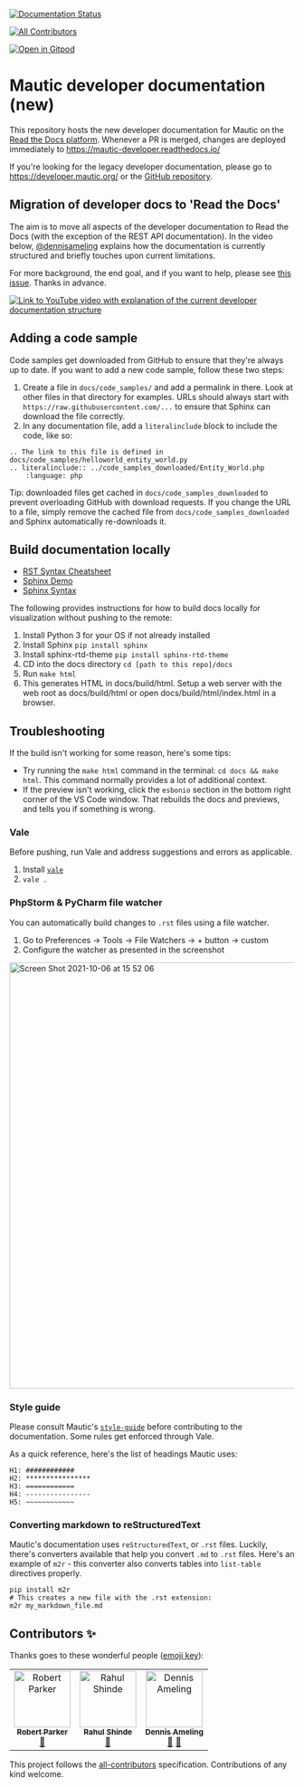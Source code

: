 [![Documentation Status][RTD badge URL]][RTD URL]
<!-- ALL-CONTRIBUTORS-BADGE:START - Do not remove or modify this section -->
[![All Contributors](https://img.shields.io/badge/all_contributors-3-orange.svg?style=flat-square)](#contributors-)
<!-- ALL-CONTRIBUTORS-BADGE:END -->

[![Open in Gitpod](https://gitpod.io/button/open-in-gitpod.svg)](https://gitpod.io/#https://github.com/mautic/developer-documentation-new)

# Mautic developer documentation (new)

This repository hosts the new developer documentation for Mautic on the [Read the Docs platform][ReadTheDocs]. Whenever a PR is merged, changes are deployed immediately to https://mautic-developer.readthedocs.io/

If you're looking for the legacy developer documentation, please go to https://developer.mautic.org/ or the [GitHub repository][Legacy dev docs].

## Migration of developer docs to 'Read the Docs'

The aim is to move all aspects of the developer documentation to Read the Docs (with the exception of the REST API documentation).
In the video below, [@dennisameling][dennisameling GH profile] explains how the documentation is currently structured and briefly touches upon current limitations.

For more background, the end goal, and if you want to help, please see [this issue][New docs background and goals]. Thanks in advance.

[![Link to YouTube video with explanation of the current developer documentation structure][YouTube video image]][YouTube video URL]

## Adding a code sample

Code samples get downloaded from GitHub to ensure that they're always up to date. If you want to add a new code sample, follow these two steps:

1. Create a file in `docs/code_samples/` and add a permalink in there. Look at other files in that directory for examples. URLs should always start with `https://raw.githubusercontent.com/...` to ensure that Sphinx can download the file correctly.
2. In any documentation file, add a `literalinclude` block to include the code, like so:

```
.. The link to this file is defined in docs/code_samples/helloworld_entity_world.py 
.. literalinclude:: ../code_samples_downloaded/Entity_World.php
    :language: php
```

Tip: downloaded files get cached in `docs/code_samples_downloaded` to prevent overloading GitHub with download requests. If you change the URL to a file, simply remove the cached file from `docs/code_samples_downloaded` and Sphinx automatically re-downloads it.

## Build documentation locally

- [RST Syntax Cheatsheet][RST Cheatsheet]
- [Sphinx Demo][Sphinx Demo]
- [Sphinx Syntax][Sphinx Template]

The following provides instructions for how to build docs locally for visualization without pushing to the remote:

1. Install Python 3 for your OS if not already installed
2. Install Sphinx `pip install sphinx`
3. Install sphinx-rtd-theme `pip install sphinx-rtd-theme`
4. CD into the docs directory `cd [path to this repo]/docs`
5. Run `make html`
6. This generates HTML in docs/build/html. Setup a web server with the web root as docs/build/html or open docs/build/html/index.html in a browser.

## Troubleshooting

If the build isn't working for some reason, here's some tips:

- Try running the `make html` command in the terminal: `cd docs && make html`. This command normally provides a lot of additional context.
- If the preview isn't working, click the `esbonio` section in the bottom right corner of the VS Code window. That rebuilds the docs and previews, and tells you if something is wrong.

### Vale
Before pushing, run Vale and address suggestions and errors as applicable.
1. Install [`vale`][Vale] 
2. `vale .`

### PhpStorm & PyCharm file watcher
You can automatically build changes to `.rst` files using a file watcher. 
1. Go to Preferences -> Tools -> File Watchers -> + button -> custom
2. Configure the watcher as presented in the screenshot

<img width="753" alt="Screen Shot 2021-10-06 at 15 52 06" src="https://user-images.githubusercontent.com/63312/136281761-204861f9-340a-4e3e-8ce5-e0584236303c.png">

### Style guide

Please consult Mautic's [`style-guide`][Style guide] before contributing to the documentation. Some rules get enforced through Vale.

As a quick reference, here's the list of headings Mautic uses:

```
H1: ############
H2: ****************
H3: ============
H4: ----------------
H5: ~~~~~~~~~~~~
```

 <!-- vale off -->

### Converting markdown to reStructuredText

 <!-- vale on -->

Mautic's documentation uses ``reStructuredText``, or ``.rst`` files. Luckily, there's converters available that help you convert ``.md`` to ``.rst`` files. Here's an example of ``m2r`` - this converter also converts tables into ``list-table`` directives properly.

```
pip install m2r
# This creates a new file with the .rst extension:
m2r my_markdown_file.md
```

[ReadTheDocs]: <https://readthedocs.org>
[Legacy dev docs]: <https://github.com/mautic/developer-documentation>
[dennisameling GH profile]: <https://github.com/dennisameling>
[New docs background and goals]: <https://github.com/mautic/developer-documentation-new/issues/2>
[YouTube video image]: <https://img.youtube.com/vi/O3zXdKLznPQ/0.jpg>
[YouTube video URL]: <https://www.youtube.com/watch?v=O3zXdKLznPQ>
[RTD badge URL]: <https://readthedocs.org/projects/mautic-developer/badge/?version=latest>
[RTD URL]: <https://mautic-developer.readthedocs.io/en/latest/?badge=latest>
[RST Cheatsheet]: <https://github.com/ralsina/rst-cheatsheet/blob/master/rst-cheatsheet.rst>
[Sphinx Template]: <https://github.com/readthedocs/sphinx_rtd_theme/tree/master/docs/demo>
[Sphinx Demo]: <https://sphinx-rtd-theme.readthedocs.io/en/stable/demo/structure.html>
[Vale]: <https://docs.errata.ai/vale/install>
[Style Guide]: <https://contribute.mautic.org/education-team/technical-writing-styleguide>
## Contributors ✨

Thanks goes to these wonderful people ([emoji key](https://allcontributors.org/docs/en/emoji-key)):

<!-- ALL-CONTRIBUTORS-LIST:START - Do not remove or modify this section -->
<!-- prettier-ignore-start -->
<!-- markdownlint-disable -->
<table>
  <tbody>
    <tr>
      <td align="center"><a href="https://robert-parker.me"><img src="https://avatars.githubusercontent.com/u/25473863?v=4?s=100" width="100px;" alt="Robert Parker"/><br /><sub><b>Robert Parker</b></sub></a><br /><a href="https://github.com/mautic/developer-documentation-new/commits?author=diaboloshogunate" title="Documentation">📖</a></td>
      <td align="center"><a href="https://github.com/shinde-rahul"><img src="https://avatars.githubusercontent.com/u/1046788?v=4?s=100" width="100px;" alt="Rahul Shinde"/><br /><sub><b>Rahul Shinde</b></sub></a><br /><a href="https://github.com/mautic/developer-documentation-new/commits?author=shinde-rahul" title="Documentation">📖</a></td>
      <td align="center"><a href="https://dennisameling.com"><img src="https://avatars.githubusercontent.com/u/17739158?v=4?s=100" width="100px;" alt="Dennis Ameling"/><br /><sub><b>Dennis Ameling</b></sub></a><br /><a href="https://github.com/mautic/developer-documentation-new/commits?author=dennisameling" title="Documentation">📖</a> <a href="https://github.com/mautic/developer-documentation-new/pulls?q=is%3Apr+reviewed-by%3Adennisameling" title="Reviewed Pull Requests">👀</a></td>
    </tr>
  </tbody>
</table>

<!-- markdownlint-restore -->
<!-- prettier-ignore-end -->

<!-- ALL-CONTRIBUTORS-LIST:END -->

This project follows the [all-contributors](https://github.com/all-contributors/all-contributors) specification. Contributions of any kind welcome.